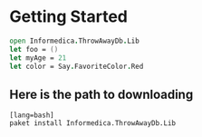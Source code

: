 # Getting Started

```fsharp
open Informedica.ThrowAwayDb.Lib
let foo = ()
let myAge = 21
let color = Say.FavoriteColor.Red
```

## Here is the path to downloading

    [lang=bash]
    paket install Informedica.ThrowAwayDb.Lib


